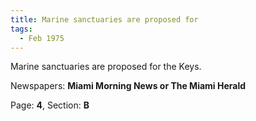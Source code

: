 ```yaml
---  
title: Marine sanctuaries are proposed for  
tags:  
  - Feb 1975  
---  
```

  
Marine sanctuaries are proposed for the Keys.  
  
Newspapers: **Miami Morning News or The Miami Herald**  
  
Page: **4**, Section: **B** 
